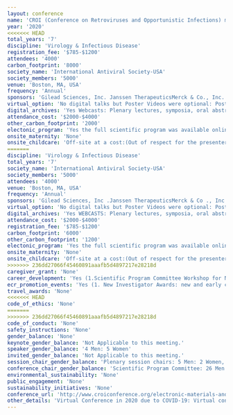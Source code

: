 ```yaml
---
layout: conference 
name: 'CROI (Conference on Retroviruses and Opportunistic Infections) meeting'
year: '2020'
<<<<<<< HEAD
total_years: '7'
discipline: 'Virology & Infectious Disease'
registration_fee: '$785-$1200'
attendees: '4000'
carbon_footprint: '8000'
society_name: 'International Antiviral Society-USA'
society_members: '5000'
venue: 'Boston, MA, USA'
frequency: 'Annual'
sponsors: 'Gilead Sciences, Inc. Janssen TherapeuticsMerck & Co., Inc. ViiV Healthcare, Additional support has been provided by AbbVie Inc. Theratechnologies Inc.'
virtual_option: 'No digital talks but Poster Videos were optional: Poster presenters may upload a short video (up to 5-minute description) of their research. Poster presenter videos are available to attendees during the conference via the CROI Mobile App and to the public after the conference on the CROI website.'
digital_archives: 'Yes Webcasts: Plenary lectures, symposia, oral abstract sessions, and themed discussions will be available as webcasts within 24 hours of the end of the relevant session. Webcasts are also available as streaming videos for the Apple iPad and iPhone .Visit www .CROIconference .org or www .CROIwebcasts .org to access the CROI webcasts. '
attendance_cost: '$2000-$4000'
other_carbon_footprint: '2000'
electonic_program: 'Yes the full scientific program was available online as a .pdf file and an App:The CROI 2020 Mobile App has many features to enhance your conference experience, including to:    • View abstracts   • Find information about speakers and other CROI attendees    • Contact and communicate with other CROI attendees    • Create a personal calendar of the sessions you plan to attend    • Email session notes    • Receive the latest changes to the CROI program    • View electronic posters and video descriptions of presentationsThe Mobile App is compatible with iOS and Android devices .'
onsite_maternity: 'None'
onsite_childcare: 'Off-site at a cost:(Out of respect for the presenters and conference attendees, children are not permitted in meeting rooms, including the poster halls . If you require child care services, you may refer to the following resources suggested by local hosts . You may also contact the concierge of your hotel. The following list is provided by Signature Boston as a courtesy only .Boston Sitter Company: www .bostonsitterco .com/services Care.com: www.care.com)'
=======
discipline: 'Virology & Infectious Disease'
total_years: '7'
society_name: 'International Antiviral Society-USA'
society_members: '5000'
attendees: '4000'
venue: 'Boston, MA, USA'
frequency: 'Annual'
sponsors: 'Gilead Sciences, Inc .Janssen TherapeuticsMerck & Co ., Inc .ViiV Healthcare, Additional support has been provided byAbbVie Inc .Theratechnologies Inc.'
virtual_option: 'No digital talks but Poster Videos were optional: Poster presenters may upload a short video (up to 5-minute description) of their research . Poster presenter videos are available to attendees during the conference via the CROI Mobile App and to the public after the conference on the CROI website '
digital_archives: 'Yes WEBCASTS: Plenary lectures, symposia, oral abstract sessions, and themed discussions will be available as webcasts within 24 hours of the end of the relevant session . Webcasts are also available as streaming videos for the Apple iPad and iPhone .Visit www .CROIconference .org or www .CROIwebcasts .org to access the CROI webcasts . '
attendance_cost: '$2000-$4000'
registration_fee: '$785-$1200'
carbon_footprint: '6000'
other_carbon_footprint: '1200'
electonic_program: 'Yes the full scientific program was available online as a .pdf file and an App:The CROI 2020 Mobile App has many features to enhance your conference experience, including to:    • View abstracts   • Find information about speakers and other CROI attendees    • Contact and communicate with other CROI attendees    • Create a personal calendar of the sessions you plan to attend    • Email session notes    • Receive the latest changes to the CROI program    • View electronic posters and video descriptions of presentationsThe Mobile App is compatible with iOS and Android devices .'
onsite_maternity: 'None'
onsite_childcare: 'Off-site at a cost:(Out of respect for the presenters and conference attendees, children are not permitted in meeting rooms, including the poster halls . If you require child care services, you may refer to the following resources suggested by local hosts . You may also contact the concierge of your hotel . The following list is provided by Signature Boston as a courtesy only .Boston Sitter Company: www .bostonsitterco .com/services Care.com: www.care.com)'
>>>>>>> 236dd27066f45460891aaafb5d4897217e28218d
caregiver_grant: 'None'
career_development: 'Yes (1.Scientific Program Committee Workshop for New Investigators and Trainees)'
ecr_promotion_events: 'Yes (1. New Investigator Awards: new and early career investigators working in HIV research to help them further their education and to network with other researchers in the field . New Investigator Scholarship awardees are presenting authors on accepted abstracts and have been highly recommended by their mentors   2. International Investigator Awards: CROI offers scholarships to international investigators and community educators working in resource-limited countries who would otherwise be unable to attend CROI . Through their applications and letters of recommendation, these awardees have shown that they will greatly benefit from the opportunity to participate in CROI)'
travel_awards: 'None'
<<<<<<< HEAD
code_of_ethics: 'None'
=======
>>>>>>> 236dd27066f45460891aaafb5d4897217e28218d
code_of_conduct: 'None'
safety_instructions: 'None'
gender_balance: 'None'
keynote_gender_balance: 'Not Applicable to this meeting.'
speaker_gender_balance: '4 Men: 5 Women'
invited_gender_balance: 'Not Applicable to this meeting.'
session_chair_gender_balance: 'Plenary session chairs: 5 Men: 2 Women, Oral Session chairs:13 Men: 13 Women'
conference_chair_gender_balance: 'Scientific Program Committee: 26 Men: 15 Women'
environmental_sustainability: 'None'
public_engagement: 'None'
sustainability_initiatives: 'None'
conference_url: 'http://www.croiconference.org/electronic-materials-and-evaluations'
other_details: 'Virtual Conference in 2020 due to COVID-19: Virtual conferencing FAQ:http://www.croiconference.org/virtual-croi-faq'
---
```

